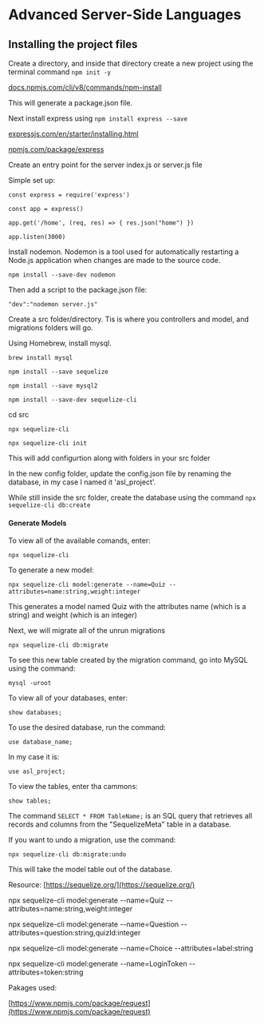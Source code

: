 # Advanced Server-Side Languages


## Installing the project files

Create a directory, and inside that directory create a new project using the terminal command `npm init -y`

[docs.npmjs.com/cli/v8/commands/npm-install](https://docs.npmjs.com/cli/v8/commands/npm-install)

This will generate a package.json file.

Next install express using `npm install express --save`

[expressjs.com/en/starter/installing.html ](https://expressjs.com/en/starter/installing.html)

[npmjs.com/package/express](https://www.npmjs.com/package/express)

Create an entry point for the server index.js or server.js file

Simple set up: 

`const express = require('express')`

`const app = express()`

`app.get('/home', (req, res) => {
    res.json("home")
})`

`app.listen(3000)`

Install nodemon. Nodemon is a tool used for automatically restarting a Node.js application when changes are made to the source code.

`npm install --save-dev nodemon`

Then add a script to the package.json file:

`"dev":"nodemon server.js"`


Create a src folder/directory. Tis is where you controllers and model, and migrations folders will go.

Using Homebrew, install mysql.

`brew install mysql`

`npm install --save sequelize`

`npm install --save mysql2`

`npm install --save-dev sequelize-cli`

cd src

`npx sequelize-cli`

`npx sequelize-cli init`

This will add configurtion along with folders in your src folder

In the new config folder, update the config.json file by renaming the database, in my case I named it 'asl_project'.

While still inside the src folder, create the database using the command `npx sequelize-cli db:create`

#### Generate Models
To view all of the available comands, enter:

`npx sequelize-cli`

To generate a new model:

`npx sequelize-cli model:generate --name=Quiz --attributes=name:string,weight:integer`

This generates a model named Quiz with the attributes name (which is a string) and weight (which is an integer)

Next, we will migrate all of the unrun migrations

`npx sequelize-cli db:migrate` 


To see this new table created by the migration command, go into MySQL using the command:

`mysql -uroot`

To view all of your databases, enter:

`show databases;`

To use the desired database, run the command:

`use database_name;`

In my case it is:

`use asl_project;`

To view the tables, enter tha cammons:

`show tables;`


The command `SELECT * FROM TableName;` is an SQL query that retrieves all records and columns from the "SequelizeMeta" table in a database.

If you want to undo a migration, use the command:

`npx sequelize-cli db:migrate:undo` 

 This will take the model table out of the database.
 
 Resource: 
 [https://sequelize.org/](https://sequelize.org/)
 
 
npx sequelize-cli model:generate --name=Quiz --attributes=name:string,weight:integer

npx sequelize-cli model:generate --name=Question --attributes=question:string,quizId:integer

npx sequelize-cli model:generate --name=Choice --attributes=label:string

npx sequelize-cli model:generate --name=LoginToken --attributes=token:string


Pakages used:

[https://www.npmjs.com/package/request](https://www.npmjs.com/package/request)
